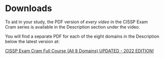 # Downloads

To aid in your study, the PDF version of *every video* in the CISSP Exam Cram series is available in the Description section under the video.

You will find a separate PDF for each of the eight domains in the Description below the latest version at:

[CISSP Exam Cram Full Course (All 8 Domains) UPDATED - 2022 EDITION!](https://youtu.be/_nyZhYnCNLA)